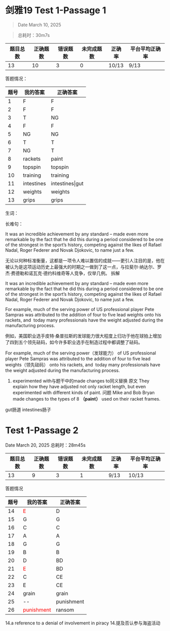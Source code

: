 # 剑雅19 Test 1-Passage 1
> Date March 10, 2025
  
> 总耗时：30m7s

|题目总数|正确题数|错误题数|未完成题数|正确率|平台平均正确率|
|---|---|---|---|---|---|
|13|10|3|0|10/13|9/13|

答题情况：

| 题号  | 我的答案       | 正确答案            |
| --- | ---------- | --------------- |
| 1   | F          | F               |
| 2   | F          | F               |
| 3   | T          | NG              |
| 4   | F          | F               |
| 5   | NG         | NG              |
| 6   | T          | T               |
| 7   | NG         | T               |
| 8   | rackets    | paint           |
| 9   | topspin    | topspin         |
| 10  | training   | training        |
| 11  | intestines | intestines\|gut |
| 12  | weights    | weights         |
| 13  | grips      | grips           |

生词：



长难句：

It was an incredible achievement by any standard – made even more remarkable by the fact that he did this during a period considered to be one of the strongest in the sport’s history, competing against the likes of Rafael Nadal, Roger Federer and Novak Djokovic, to name just a few.

无论以何种标准衡量，这都是一项令人难以置信的成就——更引人注目的是，他在被认为是这项运动历史上最强大的时期之一做到了这一点，与拉斐尔·纳达尔、罗杰·费德勒和诺瓦克·德约科维奇等人竞争，仅举几例。
拆解

It was an incredible achievement by any standard 
– made even more remarkable by the fact that 
he did this during a period considered to be one of the strongest in the sport’s history, 
competing against the likes of Rafael Nadal, Roger Federer and Novak Djokovic, to name just a few.


For example, much of the serving power of US professional player Pete Sampras was attributed to the addition of four to five lead weights onto his rackets, and  today many professionals have the weight adjusted during the manufacturing process.

例如，美国职业选手皮特·桑普拉斯的发球能力很大程度上归功于他在球拍上增加了四到五个领先砝码，如今许多职业选手在制造过程中都调整了砝码。

For example, 
much of the serving power（发球能力） of US professional player Pete Sampras 
was attributed to the addition of four to five lead weights（领先砝码） onto his rackets, 
and  today many professionals have the weight adjusted during the manufacturing process.

1. experimented with与题干中的made changes to同义替换
原文
They explain how they have adjusted not only racket length, but even experimented with different kinds of paint.
问题
Mike and Bob Bryan made changes to the types of 8 **（paint）** used on their racket frames.


gut肠道
intestines肠子




# Test 1-Passage 2
Date March 20, 2025
总耗时：28m45s

|题目总数|正确题数|错误题数|未完成题数|正确率|平台平均正确率|
|---|---|---|---|---|---|
|13|9|3|1|9/13|10/13|

答题情况

| 题号  | 我的答案                                    | 正确答案       |
| --- | --------------------------------------- | ---------- |
| 14  | <font color="#ff0000">E</font>          | D          |
| 15  | G                                       | G          |
| 16  | C                                       | C          |
| 17  | A                                       | A          |
| 18  | G                                       | G          |
| 19  | B                                       | B          |
| 20  | D                                       | BD         |
| 21  | <font color="#ff0000">E</font>          | BD         |
| 22  | C                                       | CE         |
| 23  | E                                       | CE         |
| 24  | grain                                   | grain      |
| 25  | --                                      | punishment |
| 26  | <font color="#ff0000">punishment</font> | ransom     |

14.a reference to a denial of involvement in piracy
14.提及否认参与海盗活动